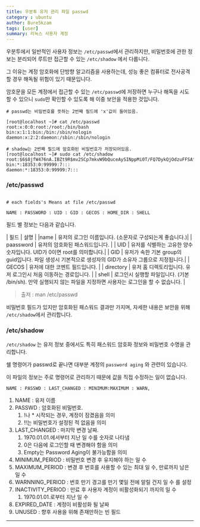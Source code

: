 ```yaml
---
title: 우분투 유저 관리 파일 passwd
category : ubuntu
author: Bure5kzam
tags: [user]
summary: 리눅스 사용자 계정 
---
```


우분투에서 일반적인 사용자 정보는 `/etc/passwd`에서 관리하지만, 비밀번호에 관한 정보는 분리되어 루트만 접근할 수 있는 `/etc/shadow` 에서 다룹니다.

그 이유는 계정 암호화에 단방향 알고리즘을 사용하는데, 성능 좋은 컴퓨터로 전사공격할 경우 해독될 위험이 있기 때문입니다.

암호문을 모든 계정에서 접근할 수 있는 `/etc/passwd`에 저장하면 누구나 해독을 시도할 수 있으니 `sudo`만 확인할 수 있도록 해 이중 보안을 적용한 것입니다.

```console
# passwd는 비밀번호를 뜻하는 2번째 필드에 'x'값이 들어있음.

[root@localhost ~]# cat /etc/passwd
root:x:0:0:root:/root:/bin/bash
bin:x:1:1:bin:/bin:/sbin/nologin
daemon:x:2:2:daemon:/sbin:/sbin/nologin

# shadow는 2번째 필드에 암호화된 비밀번호가 저장되어있음.
[root@localhost ~]# sudo cat /etc/shadow
root:$6$8jfW476nA.IBZt9R$mv2SCp7mkvW9bQuceAySINppMi0T/FQ7DykQjOdzuFFSAfKiU6ViUx1eiE.b4i3klWm/pgpM9HvSOhLIfxAlv.::0:99999:7:::
bin:*:18353:0:99999:7:::
daemon:*:18353:0:99999:7:::
```

### /etc/passwd

```console

# each fields's Means at file /etc/passwd

NAME : PASSWORD : UID : GID : GECOS : HOME_DIR : SHELL
```

 필드 별 정보는 다음과 같습니다.

| 필드 | 설명 |
|name | 유저의 로그인 이름입니다. (소문자로 구성되는게 좋습니다.)|
| paassword | 유저의 암호화된 패스워드입니다. |
| UID | 유저를 식별하는 고유한 양수 숫자입니다. UID가 0이면 root를 의미합니다.|
| GID | 유저가 속한 기본 group의 guid입니다. 파일 생성시 기본적으로 생성자의 GID가 소유자 그룹으로 지정됩니다.|
| GECOS | 유저에 대한 코멘트 필드입니다. |
| directory | 유저 홈 디렉토리입니다. 유저 로그인시 처음 이동하는 경로입니다. |
| shell | 로그인시 실행할 파일입니다. (기본 /bin/sh). 만약 실행되지 않는 파일을 지정하면 사용자는 로그인을 할 수 없습니다. |

> 출저 : man /etc/passwd

비밀번호 필드가 있지만 암호화된 패스워드 결과만 가지며, 자세한 내용은 보안을 위해 `/etc/shadow`에서 관리합니다.

### /etc/shadow

`/etc/shadow` 는 유저 정보 중에서도 특히 패스워드 암호화 정보와 비밀번호 수명을 관리합니다.

쉘 명령어가 passwd로 끝나면 대부분 계정의 `password aging` 와 관련이 있습니다.

이 파일의 정보는 주로 명령어로 관리하기 때문에 값을 직접 수정하는 일이 없습니다.


```console
NAME : PASSWD : LAST_CHANGED : MINIMUM:MAXIMUM : WARN, 
```

1. NAME : 유저 이름
2. PASSWD : 암호화된 비밀번호.
   1. !나 * 시작되는 경우, 계정이 잠겼음을 의미
   2. !!는 비밀번호가 설정된 적 없음을 의미
3. LAST_CHANGED : 마지막 변경 날짜.
   1. 1970.01.01.에서부터 지난 일 수를 숫자로 나타냄
   2. 0은 다음에 로그인할 때 변경해야 함을 의미
   3. Empty는 Password Aging이 불가능함을 의미
4. MINIMUM_PERIOD : 비밀번호 변경 후 유지해야 하는 일 수
5. MAXIMUM_PERIOD : 변경 후 번호를 사용할 수 있는 최대 일 수, 만료까지 남은 일 수
6. WARNNING_PERIOD : 번호 만기 경고를 만기 몇일 전에 알릴 건지 일 수 를 설정
7. INACTIVITY_PERIOD : 만료 후 사용자 계정이 비활성화되기 까지의 일 수
   1. 1970.01.01.로부터 지난 일 수
8. EXPIRED_DATE : 계정이 비활성화 될 날짜
9. UNUSED : 향후 사용을 위해 존재만하는 빈 필드

---